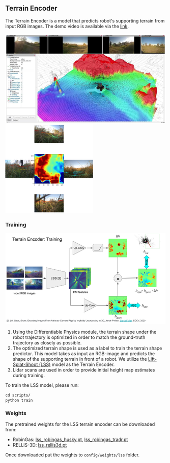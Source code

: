 ## Terrain Encoder

The Terrain Encoder is a model that predicts robot's supporting terrain from input RGB images.
The demo video is available via the [link](https://drive.google.com/file/d/17GtA_uLyQ2o3tHiBuhxenZ0En7SzLAad/view?usp=sharing).

<img src="imgs/hm_prediction_demo.png" height="280"/> <img src="imgs/images_to_heightmap.png" height="280"/>

### Training

![](./imgs/terrain_encoder_training.png)

1. Using the Differentiable Physics module, the terrain shape under the robot trajectory is optimized in order to match the ground-truth trajectory as closely as possible.
2. The optimized terrain shape is used as a label to train the terrain shape predictor. This model takes as input an RGB-image and predicts the shape of the supporting terrain in front of a robot.
We utilize the [Lift-Splat-Shoot (LSS)](https://github.com/nv-tlabs/lift-splat-shoot) model as the Terrain Encoder.
3. Lidar scans are used in order to provide initial height map estimates during training.

To train the LSS model, please run:
```commandline
cd scripts/
python train
```

### Weights

The pretrained weights for the LSS terrain encoder can be downloaded from:
- RobinGas: [lss_robingas_husky.pt](https://drive.google.com/file/d/1h1VieiIdGZB1Ml3QdIlh8ZJA67sJej4m/view?usp=sharing),
            [lss_robingas_tradr.pt](https://drive.google.com/file/d/1jpsgXN-44Bbu9hfAWd5Z3te1DWp3s8cX/view?usp=sharing)
- RELLIS-3D: [lss_rellis3d.pt](https://drive.google.com/file/d/1kK75mUxHn-4GadU4k8-c43hA9t3bZxw1/view?usp=sharing)

Once downloaded put the weights to `config/weights/lss` folder.

